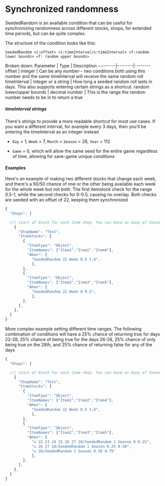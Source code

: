 ﻿# Synchronized randomness
 
 SeededRandom is an available condition that can be useful for synchronizing randomness across different stocks, shops, for extended time periods, but can be quite complex.
 
 The structure of the condition looks like this:
 
 `SeededRandom <i:offset> <i:timeInterval/s:timeInterval> <f:random lower bounds> <f: random upper bounds>`
 
 Broken down:
 Parameter | Type | Description
 ---------|--------|--------
 offset | integer | Can be any number-- two conditions both using this number and the same timeInterval will receive the same random roll
 timeInterval | integer or a string | How long a seeded random roll lasts in days. This also supports entering certain strings as a shortcut.
 random lower/upper bounds | decimal number | This is the range the random number needs to be in to return a true
 
##### timeInterval strings

There's strings to provide a more readable shortcut for most use cases. If you want a different interval, for example every 3 days, then you'll be entering the timeInterval as an integer instead

* `Day` = 1, `Week` = 7, `Month` = `Season` = 28, `Year` = 112

* `Game` = 0, which will allow the same seed for the entire game regardless of time, allowing for save-game unique conditions

#### Examples

Here's an example of making two different stocks that change each week, and there's a 50/50 chance of one or the other being available each week for the whole week but not both. The first itemstock check for the range 0.5-1, while the second checks for 0-0.5, causing no overlap. Both checks are seeded with an offset of 22, keeping them synchronized
```js
{
  "Shops": [

  /// start of block for each item shop. You can have as many of these as you want
    {
      "ShopName": "Test",
      "ItemStocks": [
        {
          "ItemType": "Object",
          "ItemNames": ["Item1","Item2","Item4"],
          "When": [
            "SeededRandom 22 Week 0.5 1.0",
            ],
        },
        {
          "ItemType": "Object",
          "ItemNames": ["Item2","Item3","Item5"],
          "When": [
            "SeededRandom 22 Week 0 0.5",
            ],
        },
      ],
    },
  ]
}

```

More complex example setting different time ranges. The following combination of conditions will have a 25% chance of returning true for days 22-28, 25% chance of being true for the days 26-28, 25% chance of only being true on the 28th, and 25% chance of returning false for any of the days

```js
{
  "Shops": [

  /// start of block for each item shop. You can have as many of these as you want
    {
      "ShopName": "Test",
      "ItemStocks": [
        {
          "ItemType": "Object",
          "ItemNames": ["Item1","Item2","Item4"],
          "When": [
            "SeededRandom 22 Week 0.5 1.0",
            ],
        },
        {
          "ItemType": "Object",
          "ItemNames": ["Item2","Item3","Item5"],
          "When": [
            "u 22 23 24 25 26 27 28/SeededRandom 1 Season 0 0.25",
            "u 26 27 28/SeededRandom 1 Season 0.25 0.50",
            "u 28/SeededRandom 1 Season 0.50 0.75"
            ],
        },
      ],
    },
  ]
}

```
